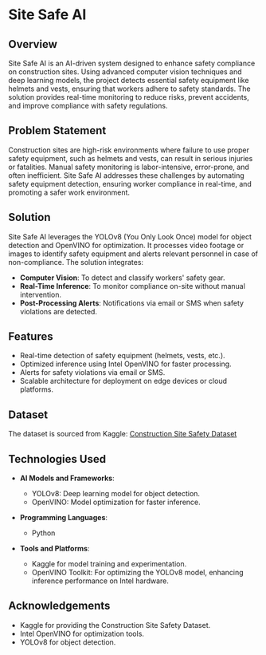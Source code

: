 # Site Safe AI

## Overview
Site Safe AI is an AI-driven system designed to enhance safety compliance on construction sites. Using advanced computer vision techniques and deep learning models, the project detects essential safety equipment like helmets and vests, ensuring that workers adhere to safety standards. The solution provides real-time monitoring to reduce risks, prevent accidents, and improve compliance with safety regulations.

## Problem Statement
Construction sites are high-risk environments where failure to use proper safety equipment, such as helmets and vests, can result in serious injuries or fatalities. Manual safety monitoring is labor-intensive, error-prone, and often inefficient. Site Safe AI addresses these challenges by automating safety equipment detection, ensuring worker compliance in real-time, and promoting a safer work environment.

## Solution
Site Safe AI leverages the YOLOv8 (You Only Look Once) model for object detection and OpenVINO for optimization. It processes video footage or images to identify safety equipment and alerts relevant personnel in case of non-compliance. The solution integrates:

- **Computer Vision**: To detect and classify workers' safety gear.
- **Real-Time Inference**: To monitor compliance on-site without manual intervention.
- **Post-Processing Alerts**: Notifications via email or SMS when safety violations are detected.

## Features
- Real-time detection of safety equipment (helmets, vests, etc.).
- Optimized inference using Intel OpenVINO for faster processing.
- Alerts for safety violations via email or SMS.
- Scalable architecture for deployment on edge devices or cloud platforms.

## Dataset
The dataset is sourced from Kaggle: [Construction Site Safety Dataset](https://www.kaggle.com/datasets/snehilsanyal/construction-site-safety-image-dataset-roboflow)

## Technologies Used
- **AI Models and Frameworks**:
  - YOLOv8: Deep learning model for object detection.
  - OpenVINO: Model optimization for faster inference.
  
- **Programming Languages**:
  - Python
  
- **Tools and Platforms**:
  - Kaggle for model training and experimentation.
  - OpenVINO Toolkit: For optimizing the YOLOv8 model, enhancing inference performance on Intel hardware.

## Acknowledgements
- Kaggle for providing the Construction Site Safety Dataset.
- Intel OpenVINO for optimization tools.
- YOLOv8 for object detection.
